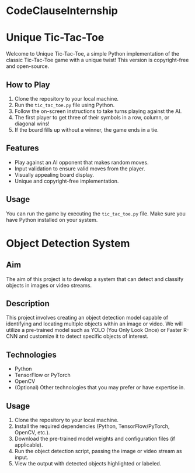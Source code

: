 # CodeClauseInternship

# Unique Tic-Tac-Toe

Welcome to Unique Tic-Tac-Toe, a simple Python implementation of the classic Tic-Tac-Toe game with a unique twist! This version is copyright-free and open-source.

## How to Play

1. Clone the repository to your local machine.
2. Run the `tic_tac_toe.py` file using Python.
3. Follow the on-screen instructions to take turns playing against the AI.
4. The first player to get three of their symbols in a row, column, or diagonal wins!
5. If the board fills up without a winner, the game ends in a tie.

## Features

- Play against an AI opponent that makes random moves.
- Input validation to ensure valid moves from the player.
- Visually appealing board display.
- Unique and copyright-free implementation.

## Usage

You can run the game by executing the `tic_tac_toe.py` file. Make sure you have Python installed on your system.



# Object Detection System

## Aim

The aim of this project is to develop a system that can detect and classify objects in images or video streams.

## Description

This project involves creating an object detection model capable of identifying and locating multiple objects within an image or video. We will utilize a pre-trained model such as YOLO (You Only Look Once) or Faster R-CNN and customize it to detect specific objects of interest.

## Technologies

- Python
- TensorFlow or PyTorch
- OpenCV
- (Optional) Other technologies that you may prefer or have expertise in.

## Usage

1. Clone the repository to your local machine.
2. Install the required dependencies (Python, TensorFlow/PyTorch, OpenCV, etc.).
3. Download the pre-trained model weights and configuration files (if applicable).
4. Run the object detection script, passing the image or video stream as input.
5. View the output with detected objects highlighted or labeled.
